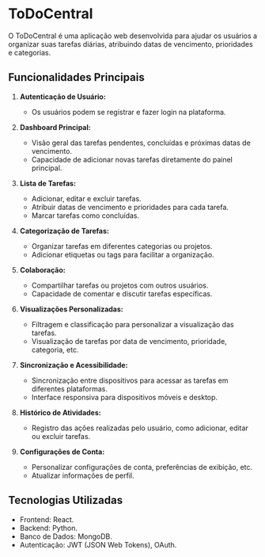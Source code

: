 # ToDoCentral

O ToDoCentral é uma aplicação web desenvolvida para ajudar os usuários a organizar suas tarefas diárias, atribuindo datas de vencimento, prioridades e categorias.

## Funcionalidades Principais

1. **Autenticação de Usuário:**
   - Os usuários podem se registrar e fazer login na plataforma.

2. **Dashboard Principal:**
   - Visão geral das tarefas pendentes, concluídas e próximas datas de vencimento.
   - Capacidade de adicionar novas tarefas diretamente do painel principal.

3. **Lista de Tarefas:**
   - Adicionar, editar e excluir tarefas.
   - Atribuir datas de vencimento e prioridades para cada tarefa.
   - Marcar tarefas como concluídas.

4. **Categorização de Tarefas:**
   - Organizar tarefas em diferentes categorias ou projetos.
   - Adicionar etiquetas ou tags para facilitar a organização.

6. **Colaboração:**
   - Compartilhar tarefas ou projetos com outros usuários.
   - Capacidade de comentar e discutir tarefas específicas.

7. **Visualizações Personalizadas:**
   - Filtragem e classificação para personalizar a visualização das tarefas.
   - Visualização de tarefas por data de vencimento, prioridade, categoria, etc.

8. **Sincronização e Acessibilidade:**
   - Sincronização entre dispositivos para acessar as tarefas em diferentes plataformas.
   - Interface responsiva para dispositivos móveis e desktop.

9. **Histórico de Atividades:**
   - Registro das ações realizadas pelo usuário, como adicionar, editar ou excluir tarefas.

10. **Configurações de Conta:**
    - Personalizar configurações de conta, preferências de exibição, etc.
    - Atualizar informações de perfil.

## Tecnologias Utilizadas

- Frontend: React.
- Backend: Python.
- Banco de Dados: MongoDB. 
- Autenticação: JWT (JSON Web Tokens), OAuth.
